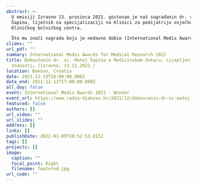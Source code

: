 ```yaml
---
abstract: >-
  U emisiji Izravno 13. prosinca 2021. gostovao je naš sugrađanin dr. sc. Matej
  Šapina, liječnik na specijalizaciji na Klinici za pedijatriju osječkog
  Kliničkog bolničkog centra.

  Što mu znači nagrada koju je nedavno dobio (International Medis Awards for Medical Reasrch 2021), o kakvoj nagradi je uopće riječ, zašto se i kada okrenuo znanosti, kako se (s)našao u pedijatriji, je li zadovoljan dosad ostvarenim, kakve su mu ambicije, što misli o našem obrazovnom sustavu, potiče li sposobne i nadarene, koliko se kod nas cijeni znanost, kako se uspijeva u svijetu znanosti, o čemu to ovisi, gdje smo u usporedbi s drugima…., što kao pedijatar misli o cjepivu za djecu protiv korone koje je upravo danas stiglo u Hrvatsku….? – neka su od pitanja.
slides: ""
url_pdf: ""
summary: International Medis Awards for Medical Research 2021
title: Đakovčanin dr. sc. Matej Šapina o Medicinskom Oskaru, cijepljenju djece,
  znanosti… (Izravno, 13.12.2021.)
location: Đakovo, Croatia
date: 2021-12-13T16:00:00.000Z
date_end: 2021-12-13T17:00:00.000Z
all_day: false
event: International Medis Awards 2021 - Winner
event_url: https://www.radio-djakovo.hr/2021/12/dakovcanin-dr-sc-matej-sapina-o-medicinskom-oskaru-cijepljenju-djece-znanosti-izravno-13-12-2021/?fbclid=IwAR3_1bpTDDAqdAzmZTAMYd4QU9gYOPWH9NMJVUoSEQ44z_hQBLrq2gmBWco
featured: false
authors: []
url_video: ""
url_slides: ""
address: []
links: []
publishDate: 2022-01-09T20:52:53.815Z
tags: []
projects: []
image:
  caption: ""
  focal_point: Right
  filename: featured.jpg
url_code: ""
---
```

